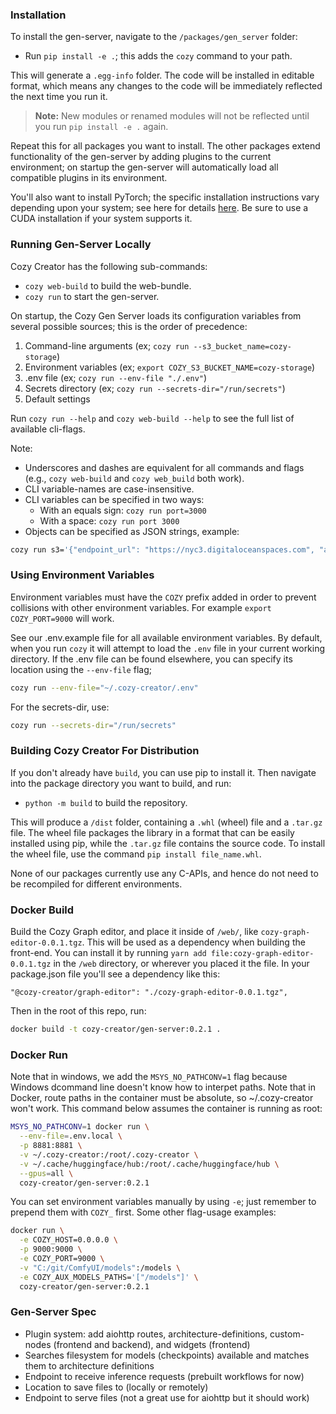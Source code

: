 ### Installation

To install the gen-server, navigate to the `/packages/gen_server` folder:

- Run `pip install -e .`; this adds the `cozy` command to your path.

This will generate a `.egg-info` folder. The code will be installed in editable format, which means any changes to the code will be immediately reflected the next time you run it. 
> **Note:** New modules or renamed modules will not be reflected until you run `pip install -e .` again.

Repeat this for all packages you want to install. The other packages extend functionality of the gen-server by adding plugins to the current environment; on startup the gen-server will automatically load all compatible plugins in its environment.

You'll also want to install PyTorch; the specific installation instructions vary depending upon your system; see here for details [here](https://pytorch.org/get-started/locally/). Be sure to use a CUDA installation if your system supports it.

### Running Gen-Server Locally

Cozy Creator has the following sub-commands:

- `cozy web-build` to build the web-bundle.
- `cozy run` to start the gen-server.

On startup, the Cozy Gen Server loads its configuration variables from several possible sources; this is the order of precedence:

1. Command-line arguments (ex; `cozy run --s3_bucket_name=cozy-storage`)
2. Environment variables (ex; `export COZY_S3_BUCKET_NAME=cozy-storage`)
3. .env file (ex; `cozy run --env-file "./.env"`)
4. Secrets directory (ex; `cozy run --secrets-dir="/run/secrets"`)
5. Default settings

Run `cozy run --help` and `cozy web-build --help` to see the full list of available cli-flags.

Note:
- Underscores and dashes are equivalent for all commands and flags (e.g., `cozy web-build` and `cozy web_build` both work).
- CLI variable-names are case-insensitive.
- CLI variables can be specified in two ways:
  - With an equals sign: `cozy run port=3000`
  - With a space: `cozy run port 3000`
- Objects can be specified as JSON strings, example:

```sh
cozy run s3='{"endpoint_url": "https://nyc3.digitaloceanspaces.com", "access_key": "DO00W9N964WMQC2MV6JK", "secret_key": "*******", "region_name": "nyc3", "bucket_name": "storage", "folder": "public"}'
```

### Using Environment Variables

Environment variables must have the `COZY` prefix added in order to prevent collisions with other environment variables. For example `export COZY_PORT=9000` will work.

See our .env.example file for all available environment variables. By default, when you run `cozy` it will attempt to load the `.env` file in your current working directory. If the .env file can be found elsewhere, you can specify its location using the `--env-file` flag; 

```sh
cozy run --env-file="~/.cozy-creator/.env"
```

For the secrets-dir, use:

```sh
cozy run --secrets-dir="/run/secrets"
```

### Building Cozy Creator For Distribution

If you don't already have `build`, you can use pip to install it. Then navigate into the package directory you want to build, and run:

- `python -m build` to build the repository.

This will produce a `/dist` folder, containing a `.whl` (wheel) file and a `.tar.gz` file. The wheel file packages the library in a format that can be easily installed using pip, while the `.tar.gz` file contains the source code. To install the wheel file, use the command `pip install file_name.whl`.

None of our packages currently use any C-APIs, and hence do not need to be recompiled for different environments.


### Docker Build

Build the Cozy Graph editor, and place it inside of `/web/`, like `cozy-graph-editor-0.0.1.tgz`. This will be used as a dependency when building the front-end. You can install it by running `yarn add file:cozy-graph-editor-0.0.1.tgz` in the `/web` directory, or wherever you placed it the file. In your package.json file you'll see a dependency like this:

`"@cozy-creator/graph-editor": "./cozy-graph-editor-0.0.1.tgz",`

Then in the root of this repo, run:

```sh
docker build -t cozy-creator/gen-server:0.2.1 .
```

### Docker Run

Note that in windows, we add the `MSYS_NO_PATHCONV=1` flag because Windows dcommand line doesn't know how to interpet paths. Note that in Docker, route paths in the container must be absolute, so ~/.cozy-creator won't work. This command below assumes the container is running as root:

```sh
MSYS_NO_PATHCONV=1 docker run \
  --env-file=.env.local \
  -p 8881:8881 \
  -v ~/.cozy-creator:/root/.cozy-creator \
  -v ~/.cache/huggingface/hub:/root/.cache/huggingface/hub \
  --gpus=all \
  cozy-creator/gen-server:0.2.1
```

You can set environment variables manually by using `-e`; just remember to prepend them with `COZY_` first. Some other flag-usage examples:

```sh
docker run \
  -e COZY_HOST=0.0.0.0 \
  -p 9000:9000 \
  -e COZY_PORT=9000 \
  -v "C:/git/ComfyUI/models":/models \
  -e COZY_AUX_MODELS_PATHS='["/models"]' \
  cozy-creator/gen-server:0.2.1
```

### Gen-Server Spec

- Plugin system: add aiohttp routes, architecture-definitions, custom-nodes (frontend and backend), and widgets (frontend)
- Searches filesystem for models (checkpoints) available and matches them to architecture definitions
- Endpoint to receive inference requests (prebuilt workflows for now)
- Location to save files to (locally or remotely)
- Endpoint to serve files (not a great use for aiohttp but it should work)
